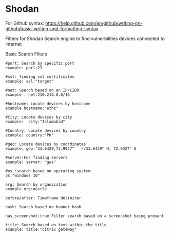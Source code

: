 # Shodan
For Github syntax: https://help.github.com/en/github/writing-on-github/basic-writing-and-formatting-syntax

Filters for Shodan Search engine to find vulnerbilities devices connected to internet

Basic Search Filters
```
#port: Search by specific port
example: port:21

#ssl: finding ssl certificates
example: ssl:"target"

#net: Search based on an IP/CIDR
example : net:210.214.0.0/16

#hostname: Locate devices by hostname
example hostname:"ethz"

#City: Locate devices by city
example:  city:"Islamabad"

#Country: Locate devices by country
example: country:"PK"

#geo: Locate devices by coordinates
example: geo:"33.6429,72.9927"   //33.6429° N, 72.9927° E

#server:For finding servers
example: server: "gws"

#os :search based on operating system
os:"windows 10"

org: Search by organization
example org:nestle

before/after: Timeframe delimiter

hash: Search based on banner hash

has_screenshot:true Filter search based on a screenshot being present

title: Search based on text within the title
example: title:"citrix gateway"
``` 
